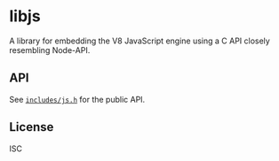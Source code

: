 # libjs

A library for embedding the V8 JavaScript engine using a C API closely resembling Node-API.

## API

See [`includes/js.h`](include/js.h) for the public API.

## License

ISC
